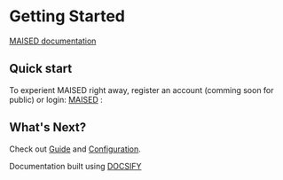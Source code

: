 # Getting Started
[MAISED documentation](https://maximnl.github.io/maised/)

## Quick start

To experient MAISED right away, register an account (comming soon for public) or login: [MAISED](https://maised.com) :

## What's Next?

Check out [Guide](/guide) and [Configuration](/configuration).

Documentation built using [DOCSIFY](https://docsify.js.org/#/)
